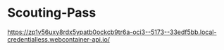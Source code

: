 # Scouting-Pass

https://zp1v56uxy8rdx5ypatb0ockcb9tr6a-oci3--5173--33edf5bb.local-credentialless.webcontainer-api.io/
